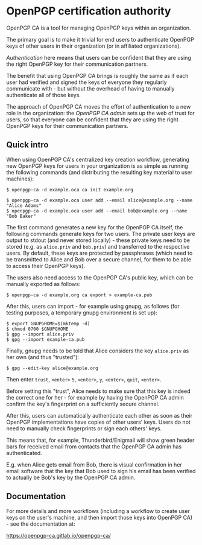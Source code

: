 # OpenPGP certification authority

OpenPGP CA is a tool for managing OpenPGP keys within an organization.

The primary goal is to make it trivial for end users to authenticate
OpenPGP keys of other users in their organization (or in affiliated
organizations).

*Authentication* here means that users can be confident that they are using
the right OpenPGP key for their communication partners. 
 
The benefit that using OpenPGP CA brings is roughly the same as if each user
had verified and signed the keys of everyone they regularly communicate
with - but without the overhead of having to manually authenticate all of
those keys.

The approach of OpenPGP CA moves the effort of authentication to a new role in
the organization: the *OpenPGP CA admin* sets up the web of trust for users,
so that everyone can be confident that they are using the right OpenPGP keys
for their communication partners. 


## Quick intro

When using OpenPGP CA's centralized key creation workflow, generating
new OpenPGP keys for users in your organization is
as simple as running the following commands (and distributing the resulting
key material to user machines):

```
$ openpgp-ca -d example.oca ca init example.org 

$ openpgp-ca -d example.oca user add --email alice@example.org --name "Alice Adams"
$ openpgp-ca -d example.oca user add --email bob@example.org --name "Bob Baker"
```

The first command generates a new key for the OpenPGP CA itself, the
following commands generate keys for two users. The private user keys are
output to stdout (and never stored locally) - these private keys need to be
stored (e.g. as `alice.priv` and `bob.priv`) and transferred to the respective
users. By default, these keys are protected by passphrases (which need to
be transmitted to Alice and Bob over a secure channel, for them to be able
to access their OpenPGP keys).

The users also need access to the OpenPGP CA's public key, which can be
manually exported as follows:

`$ openpgp-ca -d example.org ca export > example-ca.pub`

After this, users can import - for example using gnupg, as follows (for
testing purposes, a temporary gnupg environment is set up):

```
$ export GNUPGHOME=$(mktemp -d)
$ chmod 0700 $GNUPGHOME
$ gpg --import alice.priv
$ gpg --import example-ca.pub
```

Finally, gnupg needs to be told that Alice considers the key `alice.priv`
as her own (and thus "trusted"):

`$ gpg --edit-key alice@example.org`

Then enter `trust`, `<enter>` `5`, `<enter>`, `y`, `<enter>`, `quit`,
`<enter>`.

Before setting this "trust", Alice needs to make sure that this key is
indeed the correct one for her - for example by having the OpenPGP CA admin
confirm the key's fingerprint on a sufficiently secure channel.

After this, users can automatically authenticate each other as soon as their
OpenPGP implementations have copies of other users' keys.
Users do not need to manually check fingerprints or sign each others' keys.

This means that, for example, Thunderbird/Enigmail will show green header
bars for received email from contacts that the OpenPGP CA admin has
authenticated.

E.g. when Alice gets email from Bob, there is visual confirmation in her
email software that the key that Bob used to sign his email has been
verified to actually be Bob's key by the OpenPGP CA admin.

## Documentation

For more details and more workflows (including a workflow to create user keys
on the user's machine, and then import those keys into OpenPGP CA) - see the
documentation at:

https://openpgp-ca.gitlab.io/openpgp-ca/
